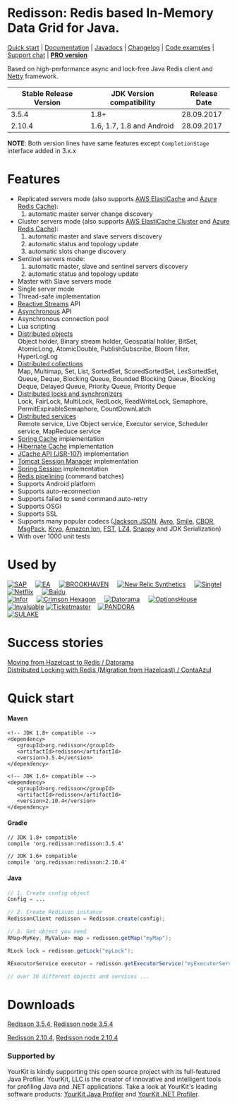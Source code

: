 Redisson: Redis based In-Memory Data Grid for Java.
====
[Quick start](https://github.com/redisson/redisson#quick-start) | [Documentation](https://github.com/redisson/redisson/wiki) | [Javadocs](http://www.javadoc.io/doc/org.redisson/redisson/3.5.0) | [Changelog](https://github.com/redisson/redisson/blob/master/CHANGELOG.md) | [Code examples](https://github.com/redisson/redisson-examples) | [Support chat](https://gitter.im/mrniko/redisson) | **[PRO version](https://redisson.pro)**

Based on high-performance async and lock-free Java Redis client and [Netty](http://netty.io) framework.  

| Stable Release Version | JDK Version compatibility | Release Date |
| ------------- | ------------- | ------------|
| 3.5.4  | 1.8+ | 28.09.2017 |
| 2.10.4 | 1.6, 1.7, 1.8 and Android | 28.09.2017 |

__NOTE__: Both version lines have same features except `CompletionStage` interface added in 3.x.x


Features
================================
* Replicated servers mode (also supports [AWS ElastiCache](http://docs.aws.amazon.com/AmazonElastiCache/latest/UserGuide/Replication.html) and [Azure Redis Cache](https://azure.microsoft.com/en-us/services/cache/)):
    1. automatic master server change discovery
* Cluster servers mode (also supports [AWS ElastiCache Cluster](http://docs.aws.amazon.com/AmazonElastiCache/latest/UserGuide/Clusters.html) and [Azure Redis Cache](https://azure.microsoft.com/en-us/services/cache/)):
    1. automatic master and slave servers discovery
    2. automatic status and topology update
    3. automatic slots change discovery
* Sentinel servers mode: 
    1. automatic master, slave and sentinel servers discovery
    2. automatic status and topology update
* Master with Slave servers mode  
* Single server mode  
* Thread-safe implementation  
* [Reactive Streams](https://github.com/redisson/redisson/wiki/3.-operations-execution#32-reactive-way) API  
* [Asynchronous](https://github.com/redisson/redisson/wiki/3.-operations-execution#31-async-way) API  
* Asynchronous connection pool  
* Lua scripting  
* [Distributed objects](https://github.com/redisson/redisson/wiki/6.-Distributed-objects)  
    Object holder, Binary stream holder, Geospatial holder, BitSet, AtomicLong, AtomicDouble, PublishSubscribe,
    Bloom filter, HyperLogLog
* [Distributed collections](https://github.com/redisson/redisson/wiki/7.-Distributed-collections)  
    Map, Multimap, Set, List, SortedSet, ScoredSortedSet, LexSortedSet, Queue, Deque, Blocking Queue, Bounded Blocking Queue, Blocking Deque, Delayed Queue, Priority Queue, Priority Deque
* [Distributed locks and synchronizers](https://github.com/redisson/redisson/wiki/8.-Distributed-locks-and-synchronizers)  
    Lock, FairLock, MultiLock, RedLock, ReadWriteLock, Semaphore, PermitExpirableSemaphore, CountDownLatch
* [Distributed services](https://github.com/redisson/redisson/wiki/9.-distributed-services)  
    Remote service, Live Object service, Executor service, Scheduler service, MapReduce service
* [Spring Cache](https://github.com/redisson/redisson/wiki/14.-Integration%20with%20frameworks/#141-spring-cache) implementation   
* [Hibernate Cache](https://github.com/redisson/redisson/wiki/14.-Integration%20with%20frameworks/#142-hibernate-cache) implementation 
* [JCache API (JSR-107)](https://github.com/redisson/redisson/wiki/14.-Integration%20with%20frameworks/#143-jcache-api-jsr-107-implementation) implementation  
* [Tomcat Session Manager](https://github.com/redisson/redisson/wiki/14.-Integration%20with%20frameworks#144-tomcat-redis-session-manager) implementation  
* [Spring Session](https://github.com/redisson/redisson/wiki/14.-Integration%20with%20frameworks/#145-spring-session) implementation  
* [Redis pipelining](https://github.com/redisson/redisson/wiki/10.-additional-features#102-execution-batches-of-commands) (command batches)
* Supports Android platform  
* Supports auto-reconnection  
* Supports failed to send command auto-retry  
* Supports OSGi  
* Supports SSL  
* Supports many popular codecs ([Jackson JSON](https://github.com/FasterXML/jackson), [Avro](http://avro.apache.org/), [Smile](http://wiki.fasterxml.com/SmileFormatSpec), [CBOR](http://cbor.io/), [MsgPack](http://msgpack.org/), [Kryo](https://github.com/EsotericSoftware/kryo), [Amazon Ion](https://amzn.github.io/ion-docs/), [FST](https://github.com/RuedigerMoeller/fast-serialization), [LZ4](https://github.com/jpountz/lz4-java), [Snappy](https://github.com/xerial/snappy-java) and JDK Serialization)
* With over 1000 unit tests  

Used by
================================
[![SAP](https://redisson.org/assets/logos/client12.png "SAP")](http://www.sap.com/) &nbsp;&nbsp;&nbsp;
[![EA](https://redisson.org/assets/logos/client1.png "EA")](http://ea.com/) &nbsp;&nbsp;&nbsp;
[![BROOKHAVEN](https://redisson.org/assets/logos/client6.png "Brookhaven National Laboratory")](http://bnl.gov/) &nbsp;&nbsp;&nbsp;
[![New Relic Synthetics](https://redisson.org/assets/logos/client3.png "New Relic Synthetics")](http://newrelic.com/synthetics) &nbsp;&nbsp;&nbsp;
[![Singtel](https://redisson.org/assets/logos/client5.png "New Relic Synthetics")](http://singtel.com/) &nbsp;&nbsp;&nbsp;
[![Netflix](https://redisson.org/assets/logos/client10.png "Netflix")](https://netflix.com/) &nbsp;&nbsp;&nbsp;
[![Baidu](https://redisson.org/assets/logos/client2.png "Baidu")](http://baidu.com/)  
[![Infor](https://redisson.org/assets/logos/client4.png "Infor")](http://www.infor.com/) &nbsp;&nbsp;&nbsp;
[![Crimson Hexagon](https://redisson.org/assets/logos/client7.png "Crimson Hexagon")](https://www.crimsonhexagon.com/) &nbsp;&nbsp;&nbsp;
[![Datorama](https://redisson.org/assets/logos/client8.png "Datorama")](https://datorama.com/) &nbsp;&nbsp;&nbsp;
[![OptionsHouse](https://redisson.org/assets/logos/client9.png "OptionsHouse")](https://www.optionshouse.com/) &nbsp;&nbsp;&nbsp;
[![Invaluable](https://redisson.org/assets/logos/client13.png "Invaluable")](http://www.invaluable.com/)
[![Ticketmaster](https://redisson.org/assets/logos/client14.png "Ticketmaster")](http://www.ticketmaster.com/)&nbsp;&nbsp;&nbsp;
[![PANDORA](https://redisson.org/assets/logos/client15.png "PANDORA")](http://www.pandora.com/)  
[![SULAKE](https://redisson.org/assets/logos/client17.png "SULAKE")](http://www.sulake.com/)


Success stories
================================

[Moving from Hazelcast to Redis  /  Datorama](https://engineering.datorama.com/moving-from-hazelcast-to-redis-b90a0769d1cb)  
[Distributed Locking with Redis (Migration from Hazelcast)  /  ContaAzul](https://carlosbecker.com/posts/distributed-locks-redis/)  

Quick start
===============================

#### Maven 
    <!-- JDK 1.8+ compatible -->
    <dependency>
       <groupId>org.redisson</groupId>
       <artifactId>redisson</artifactId>
       <version>3.5.4</version>
    </dependency>  

    <!-- JDK 1.6+ compatible -->
    <dependency>
       <groupId>org.redisson</groupId>
       <artifactId>redisson</artifactId>
       <version>2.10.4</version>
    </dependency>


#### Gradle
    // JDK 1.8+ compatible
    compile 'org.redisson:redisson:3.5.4'  

    // JDK 1.6+ compatible
    compile 'org.redisson:redisson:2.10.4'

#### Java

```java
// 1. Create config object
Config = ...

// 2. Create Redisson instance
RedissonClient redisson = Redisson.create(config);

// 3. Get object you need
RMap<MyKey, MyValue> map = redisson.getMap("myMap");

RLock lock = redisson.getLock("myLock");

RExecutorService executor = redisson.getExecutorService("myExecutorService");

// over 30 different objects and services ...

```

Downloads
===============================
   
[Redisson 3.5.4](https://repository.sonatype.org/service/local/artifact/maven/redirect?r=central-proxy&g=org.redisson&a=redisson&v=3.5.4&e=jar),
[Redisson node 3.5.4](https://repository.sonatype.org/service/local/artifact/maven/redirect?r=central-proxy&g=org.redisson&a=redisson-all&v=3.5.4&e=jar)  

[Redisson 2.10.4](https://repository.sonatype.org/service/local/artifact/maven/redirect?r=central-proxy&g=org.redisson&a=redisson&v=2.10.4&e=jar),
[Redisson node 2.10.4](https://repository.sonatype.org/service/local/artifact/maven/redirect?r=central-proxy&g=org.redisson&a=redisson-all&v=2.10.4&e=jar)  

### Supported by

YourKit is kindly supporting this open source project with its full-featured Java Profiler.
YourKit, LLC is the creator of innovative and intelligent tools for profiling
Java and .NET applications. Take a look at YourKit's leading software products:
<a href="http://www.yourkit.com/java/profiler/index.jsp">YourKit Java Profiler</a> and
<a href="http://www.yourkit.com/.net/profiler/index.jsp">YourKit .NET Profiler</a>.
